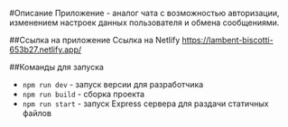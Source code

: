 #Описание
Приложение - аналог чата с возможностью авторизации, изменением настроек данных пользователя и обмена сообщениями.

##Ссылка на приложение
Ссылка на Netlify https://lambent-biscotti-653b27.netlify.app/

##Команды для запуска
- `npm run dev` - запуск версии для разработчика
- `npm run build` - сборка проекта
- `npm run start` - запуск Express сервера для раздачи статичных файлов